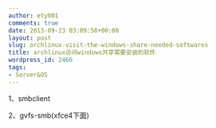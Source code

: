 ```yaml
---
author: ety001
comments: true
date: 2013-09-23 03:09:58+00:00
layout: post
slug: archlinux-visit-the-windows-share-needed-softwares
title: archlinux访问windows共享需要安装的软件
wordpress_id: 2466
tags:
- Server&OS
---
```


1、smbclient

2、gvfs-smb(xfce4下面)
